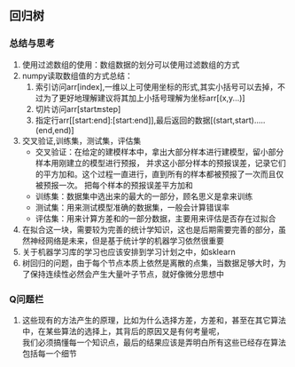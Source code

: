## 回归树  
  
### 总结与思考  
1. 使用过滤数组的使用：数组数据的划分可以使用过滤数组的方式     
2. numpy读取数组值的方式总结： 
    1. 索引访问arr[index],一维以上可使用坐标的形式,其实小括号可以去掉，不过为了更好地理解建议将其加上小括号理解为坐标arr[(x,y...)]  
    2. 切片访问arr[start:end:step]      
    3. 指定行arr[[start:end]:[start:end]],最后返回的数据[(start,start).....(end,end)]     
3. 交叉验证,训练集，测试集，评估集  
    * 交叉验证：在给定的建模样本中，拿出大部分样本进行建模型，留小部分样本用刚建立的模型进行预报，
    并求这小部分样本的预报误差，记录它们的平方加和。这个过程一直进行，直到所有的样本都被预报了一次而且仅被预报一次。
    把每个样本的预报误差平方加和      
    * 训练集：数据集中选出来的最大的一部分，顾名思义是拿来训练      
    * 测试集：用来测试模型准确的数据集，一般会计算错误率     
    * 评估集：用来计算方差和的一部分数据，主要用来评估是否存在过拟合       
4. 在拟合这一块，需要较为完善的统计学知识，这也是后期需要完善的部分，虽然神经网络是未来，但是基于统计学的机器学习依然很重要     
5. 关于机器学习库的学习也应该安排到学习计划之中，如sklearn      
6. 树回归的问题，由于每个节点本质上依然是离散的点集，当数据足够大时，为了保持连续性必然会产生大量叶子节点，就好像微分思想中
    
### Q问题栏    
1. 这些现有的方法产生的原理，比如为什么选择方差，方差和，甚至在其它算法中，在某些算法的选择上，其背后的原因又是有何考量呢，  
我们必须搞懂每一个知识点，最后的结果应该是弄明白所有这些已经存在算法包括每一个细节      



